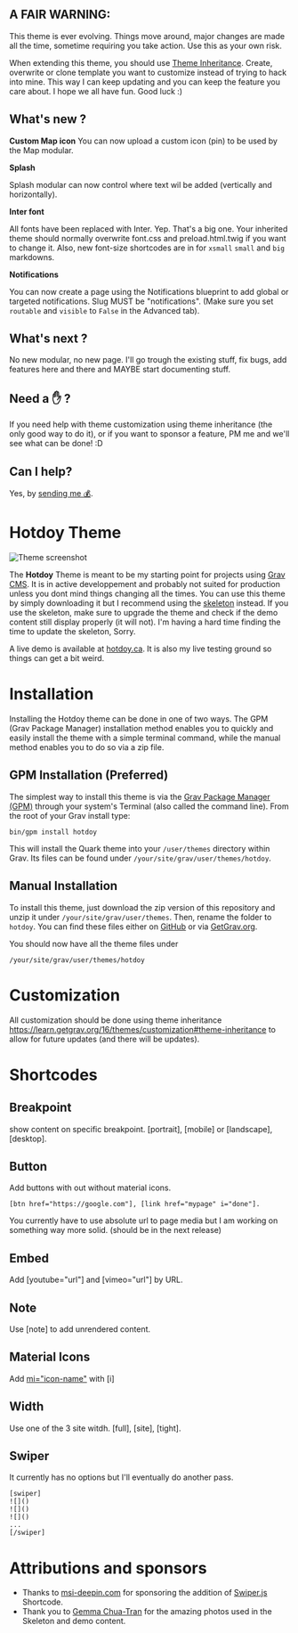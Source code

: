## A FAIR WARNING:

This theme is ever evolving. Things move around, major changes are made all the time, sometime requiring you take action. Use this as your own risk.

When extending this theme, you should use [Theme Inheritance](https://learn.getgrav.org/16/themes/customization). Create, overwrite or clone template you want to customize instead of trying to hack into mine. This way I can keep updating and you can keep the feature you care about. I hope we all have fun. Good luck :)

## What's new ?

**Custom Map icon**
You can now upload a custom icon (pin) to be used by the Map modular. 

**Splash**

Splash modular can now control where text wil be added (vertically and horizontally).

**Inter font**

All fonts have been replaced with Inter. Yep. That's a big one. Your inherited theme should normally overwrite font.css and preload.html.twig if you want to change it.
Also, new font-size shortcodes are in for ```xsmall``` ```small``` and ```big``` markdowns.

**Notifications**

You can now create a page using the Notifications blueprint to add global or targeted notifications. Slug MUST be "notifications". (Make sure you set ```routable``` and ```visible``` to ```False``` in the Advanced tab).

## What's next ? 
No new modular, no new page. I'll go trough the existing stuff, fix bugs, add features here and there and MAYBE start documenting stuff.

## Need a ✋ ?

If you need help with theme customization using theme inheritance (the only good way to do it), or if you want to sponsor a feature, PM me and we'll see what can be done! :D

## Can I help?

Yes, by [sending me 💰](https://www.paypal.me/hotdoy).

# Hotdoy Theme

![Theme screenshot](https://raw.githubusercontent.com/hotdoy/grav-theme-hotdoy/master/screenshot.jpg)

The **Hotdoy** Theme is meant to be my starting point for projects using [Grav CMS](http://github.com/getgrav/grav).
It is in active developpement and probably not suited for production unless you dont mind things changing all the times.
You can use this theme by simply downloading it but I recommend using the [skeleton](https://github.com/hotdoy/grav-skeleton-hotdoy) instead. If you use the skeleton, make sure to upgrade the theme and check if the demo content still display properly (it will not). I'm having a hard time finding the time to update the skeleton, Sorry.

A live demo is available at [hotdoy.ca](https://hotdoy.ca). It is also my live testing ground so things can get a bit weird.

# Installation
Installing the Hotdoy theme can be done in one of two ways. The GPM (Grav Package Manager) installation method enables you to quickly and easily install the theme with a simple terminal command, while the manual method enables you to do so via a zip file.

## GPM Installation (Preferred)

The simplest way to install this theme is via the [Grav Package Manager (GPM)](http://learn.getgrav.org/advanced/grav-gpm) through your system's Terminal (also called the command line).  From the root of your Grav install type:

    bin/gpm install hotdoy

This will install the Quark theme into your `/user/themes` directory within Grav. Its files can be found under `/your/site/grav/user/themes/hotdoy`.

## Manual Installation

To install this theme, just download the zip version of this repository and unzip it under `/your/site/grav/user/themes`. Then, rename the folder to `hotdoy`. You can find these files either on [GitHub](https://github.com/getgrav/grav-theme-hotdoy) or via [GetGrav.org](http://getgrav.org/downloads/themes).

You should now have all the theme files under

    /your/site/grav/user/themes/hotdoy

# Customization 
All customization should be done using theme inheritance https://learn.getgrav.org/16/themes/customization#theme-inheritance to allow for future updates (and there will be updates). 

# Shortcodes

## Breakpoint
show content on specific breakpoint.
[portrait], [mobile] or [landscape], [desktop].

## Button
Add buttons with out without material icons. 
```
[btn href="https://google.com"], [link href="mypage" i="done"].
```
You currently have to use absolute url to page media but I am working on something way more solid. (should be in the next release)

## Embed
Add [youtube="url"] and [vimeo="url"] by URL.

## Note
Use [note] to add unrendered content.

## Material Icons
Add [mi="icon-name"](https://material.io/resources/icons/) with [i]

## Width
Use one of the 3 site witdh. [full], [site], [tight].

## Swiper
It currently has no options but I'll eventually do another pass.
```
[swiper]
![]()
![]()
![]()
...
[/swiper]
```

# Attributions and sponsors
* Thanks to [msi-deepin.com](https://msi-deepin.com) for sponsoring the addition of [Swiper.js](https://swiperjs.com/) Shortcode.
* Thank you to [Gemma Chua-Tran](https://unsplash.com/@gemmachuatran) for the amazing photos used in the Skeleton and demo content.
